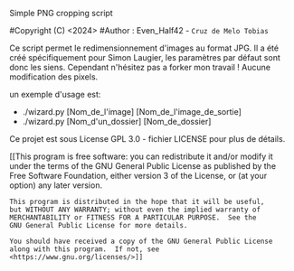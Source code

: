 Simple PNG cropping script

#Copyright (C) <2024>  <Tobias Cruz de Melo>
#Author : Even_Half42 - `Cruz de Melo Tobias`

Ce script permet le redimensionnement d'images au format JPG.
Il a été créé spécifiquement pour Simon Laugier, les paramètres par défaut sont donc les siens.
Cependant n'hésitez pas a forker mon travail !
Aucune modification des pixels.

un exemple d'usage est:
-  ./wizard.py [Nom_de_l'image] [Nom_de_l'image_de_sortie]
-  ./wizard.py [Nom_d'un_dossier] [Nom_de_dossier]

Ce projet est sous License GPL 3.0 - fichier LICENSE pour plus de détails.


[[This program is free software: you can redistribute it and/or modify
    it under the terms of the GNU General Public License as published by
    the Free Software Foundation, either version 3 of the License, or
    (at your option) any later version.

    This program is distributed in the hope that it will be useful,
    but WITHOUT ANY WARRANTY; without even the implied warranty of
    MERCHANTABILITY or FITNESS FOR A PARTICULAR PURPOSE.  See the
    GNU General Public License for more details.

    You should have received a copy of the GNU General Public License
    along with this program.  If not, see <https://www.gnu.org/licenses/>]]
